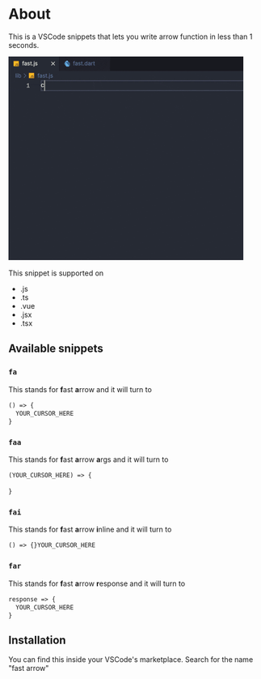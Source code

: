 # About
This is a VSCode snippets that lets you write arrow function in less than 1 seconds.

![gif](https://raw.githubusercontent.com/vinliao/fast-arrow/master/images/faster.gif)

This snippet is supported on
- .js
- .ts
- .vue
- .jsx
- .tsx


## Available snippets
### `fa`
This stands for **f**ast **a**rrow and it will turn to
```
() => {
  YOUR_CURSOR_HERE
}
```

### `faa`
This stands for **f**ast **a**rrow **a**rgs and it will turn to
```
(YOUR_CURSOR_HERE) => {

}
```

### `fai`
This stands for **f**ast **a**rrow **i**nline and it will turn to
```
() => {}YOUR_CURSOR_HERE
```

### `far`
This stands for **f**ast **a**rrow **r**esponse and it will turn to
```
response => {
  YOUR_CURSOR_HERE
}
```

## Installation
You can find this inside your VSCode's marketplace. Search for the name "fast arrow"
